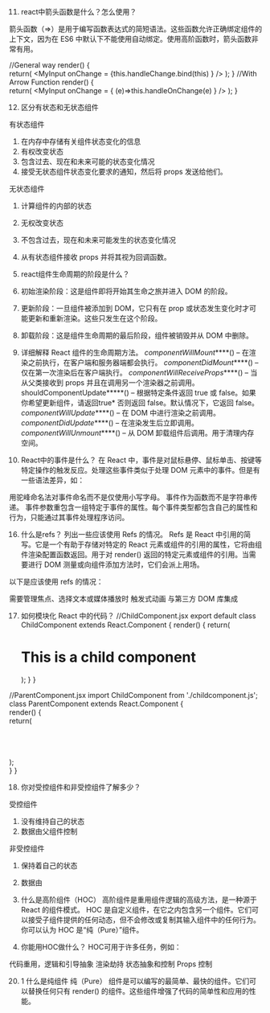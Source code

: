 11. react中箭头函数是什么？怎么使用？

箭头函数（=>）是用于编写函数表达式的简短语法。这些函数允许正确绑定组件的上下文，因为在 ES6 中默认下不能使用自动绑定。使用高阶函数时，箭头函数非常有用。

//General way
render() {    
    return(
        <MyInput onChange = {this.handleChange.bind(this) } />
    );
}
//With Arrow Function
render() {  
    return(
        <MyInput onChange = { (e)=>this.handleOnChange(e) } />
    );
}


12. 区分有状态和无状态组件



有状态组件	                                                               
1. 在内存中存储有关组件状态变化的信息	                                       
2. 有权改变状态	                                                           
3. 包含过去、现在和未来可能的状态变化情况	                                   
4. 接受无状态组件状态变化要求的通知，然后将 props 发送给他们。	               

无状态组件
1. 计算组件的内部的状态
2. 无权改变状态
3. 不包含过去，现在和未来可能发生的状态变化情况
4. 从有状态组件接收 props 并将其视为回调函数。

13. react组件生命周期的阶段是什么？
1. 初始渲染阶段：这是组件即将开始其生命之旅并进入 DOM 的阶段。
2. 更新阶段：一旦组件被添加到 DOM，它只有在 prop 或状态发生变化时才可能更新和重新渲染。这些只发生在这个阶段。
3. 卸载阶段：这是组件生命周期的最后阶段，组件被销毁并从 DOM 中删除。

14. 详细解释 React 组件的生命周期方法。
*componentWillMount*****() – 在渲染之前执行，在客户端和服务器端都会执行。
*componentDidMount*****() – 仅在第一次渲染后在客户端执行。
*componentWillReceiveProps*****() – 当从父类接收到 props 并且在调用另一个渲染器之前调用。
shouldComponentUpdate*****() – 根据特定条件返回 true 或 false。如果你希望更新组件，请返回true* 否则返回 false。默认情况下，它返回 false。
*componentWillUpdate*****() – 在 DOM 中进行渲染之前调用。
*componentDidUpdate*****() – 在渲染发生后立即调用。
*componentWillUnmount*****() – 从 DOM 卸载组件后调用。用于清理内存 空间。
15. React中的事件是什么？
在 React 中，事件是对鼠标悬停、鼠标单击、按键等特定操作的触发反应。处理这些事件类似于处理 DOM 元素中的事件。但是有一些语法差异，如：

用驼峰命名法对事件命名而不是仅使用小写字母。
事件作为函数而不是字符串传递。
事件参数重包含一组特定于事件的属性。每个事件类型都包含自己的属性和行为，只能通过其事件处理程序访问。

16. 什么是refs？
列出一些应该使用 Refs 的情况。
Refs 是 React 中引用的简写。它是一个有助于存储对特定的 React 元素或组件的引用的属性，它将由组件渲染配置函数返回。用于对 render() 返回的特定元素或组件的引用。当需要进行 DOM 测量或向组件添加方法时，它们会派上用场。


以下是应该使用 refs 的情况：

需要管理焦点、选择文本或媒体播放时
触发式动画
与第三方 DOM 库集成

17. 如何模块化 React 中的代码？
//ChildComponent.jsx
export default class ChildComponent extends React.Component {
    render() {
        return(           
              <div>
                <h1>This is a child component</h1>
              </div>
        );
    }
}
 
//ParentComponent.jsx
import ChildComponent from './childcomponent.js';
class ParentComponent extends React.Component {    
    render() {        
        return(           
             <div>               
                <App />          
             </div>       
        );  
    }
}

18. 你对受控组件和非受控组件了解多少？

受控组件	
1. 没有维持自己的状态	
2. 数据由父组件控制	
 
非受控组件
1. 保持着自己的状态
2. 数据由

19. 什么是高阶组件（HOC）
高阶组件是重用组件逻辑的高级方法，是一种源于 React 的组件模式。 HOC 是自定义组件，在它之内包含另一个组件。它们可以接受子组件提供的任何动态，但不会修改或复制其输入组件中的任何行为。你可以认为 HOC 是“纯（Pure）”组件。

20. 你能用HOC做什么？
HOC可用于许多任务，例如：

代码重用，逻辑和引导抽象
渲染劫持
状态抽象和控制
Props 控制

20. 1 什么是纯组件
纯（Pure） 组件是可以编写的最简单、最快的组件。它们可以替换任何只有 render() 的组件。这些组件增强了代码的简单性和应用的性能。